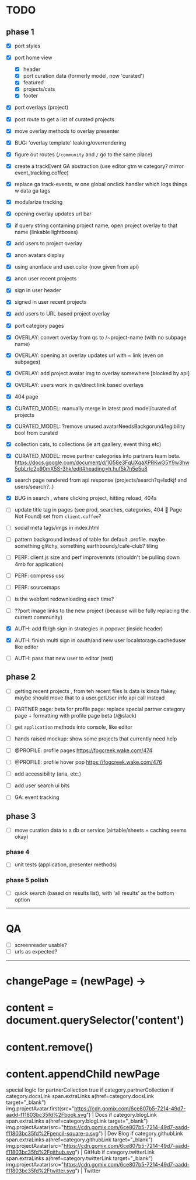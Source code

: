 # TODO

## phase 1

- [x] port styles
- [x] port home view
  - [x] header
  - [x] port curation data (formerly model, now 'curated')
  - [x] featured
  - [x] projects/cats
  - [x] footer
- [x] port overlays (project)
- [x] post route to get a list of curated projects
- [x] move overlay methods to overlay presenter
- [x] BUG: 'overlay template' leaking/overrendering
- [x] figure out routes (`/community` and `/` go to the same place)
- [x] create a trackEvent GA abstraction (use editor gtm w category? mirror event_tracking.coffee)
- [x] replace ga track-events, w one global onclick handler which logs things w data ga tags
- [x] modularize tracking
- [x] opening overlay updates url bar
- [x] if query string containing project name, open project overlay to that name (linkable lightboxes)
- [x] add users to project overlay 
- [x] anon avatars display
- [x] using anonface and user.color (now given from api)
- [x] anon user recent projects
- [x] sign in user header
- [x] signed in user recent projects
- [x] add users to URL based project overlay
- [x] port category pages
- [x] OVERLAY: convert overlay from qs to /~project-name (with no subpage name)
- [x] OVERLAY: opening an overlay updates url with ~ link (even on subpages)
- [x] OVERLAY: add project avatar img to overlay somewhere [blocked by api]
- [x] OVERLAY: users work in qs/direct link based overlays
- [x] 404 page
- [x] CURATED_MODEL: manually merge in latest prod model/curated of projects
- [x] CURATED_MODEL: ?remove unused avatarNeedsBackgorund/legibility bool from curated
- [x] collection cats, to collections (ie art gaallery, event thing etc)
- [x] CURATED_MODEL: move partner categories into partners team beta. https://docs.google.com/document/d/1G58e3FqUXqaXPRKwG5Y9w3hw5gbLrIc2p90mX5S-3hk/edit#heading=h.huf5k7n5e5u8
- [x] search page rendered from api response (projects/search?q=lsdkjf and users/search?..)
- [x] BUG in search , where clicking project, hitting reload, 404s

- [ ] update title tag in pages (see prod, searches, categories, 404 👻 Page Not Found) set from `client.coffee`?

- [ ] social meta tags/imgs in index.html

- [ ] pattern background instead of table for default .profile. maybe something glitchy, something earthboundy/cafe-club? tiling

- [ ] PERF: client.js size and perf improvemnts (shouldn't be pulling down 4mb for application)
- [ ] PERF: compress css
- [ ] PERF: sourcemaps
- [ ] is the webfont redownloading each time?

- [ ] ??port image links to the new project (because will be fully replacing the current community)

- [x] AUTH: add fb/gh sign in strategies in popover (inside header)
- [x] AUTH: finish multi sign in oauth/and new user localstorage.cacheduser like editor
- [ ] AUTH: pass that new user to editor (test)

## phase 2

- [ ] getting recent projects , from teh recent files ls data is kinda flakey, maybe should move that to a user.getUser info api call instead
- [ ] PARTNER page: beta for profile page: replace special partner category page + formatting with profile page beta (/@slack)
- [ ] get `application` methods into console, like editor
- [ ] hands raised mockup: show some projects that currently need help
- [ ] @PROFILE: profile pages https://fogcreek.wake.com/474
- [ ] @PROFILE: profile hover pop https://fogcreek.wake.com/476
- [ ] add accessibility (aria, etc.)
- [ ] add user search ui bits

- [ ] GA: event tracking 


## phase 3

- [ ] move curation data to a db or service (airtable/sheets + caching seems okay)

### phase 4

- [ ] unit tests (application, presenter methods)

### phase 5 polish

- [ ] quick search (based on results list), with 'all results' as the bottom option

---------------------

# QA

- [ ] screenreader usable?
- [ ] urls as expected?

----------------


# changePage = (newPage) ->
#   content = document.querySelector('content')
#   content.remove()
#   content.appendChild newPage


special logic for partnerCollection true
            if category.partnerCollection
              if category.docsLink
                span.extraLinks
                  a(href=category.docsLink target="_blank")
                    img.projectAvatar.first(src="https://cdn.gomix.com/6ce807b5-7214-49d7-aadd-f11803bc35fd%2Fbook.svg")
                    | Docs
              if category.blogLink
                span.extraLinks
                  a(href=category.blogLink target="_blank")
                    img.projectAvatar(src="https://cdn.gomix.com/6ce807b5-7214-49d7-aadd-f11803bc35fd%2Fpencil-square-o.svg")
                    | Dev Blog
              if category.githubLink
                span.extraLinks
                  a(href=category.githubLink target="_blank")
                    img.projectAvatar(src="https://cdn.gomix.com/6ce807b5-7214-49d7-aadd-f11803bc35fd%2Fgithub.svg")
                    | GitHub
              if category.twitterLink
                span.extraLinks
                  a(href=category.twitterLink target="_blank")
                    img.projectAvatar(src="https://cdn.gomix.com/6ce807b5-7214-49d7-aadd-f11803bc35fd%2Ftwitter.svg")
                    | Twitter  
